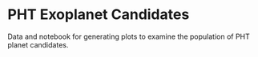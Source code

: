 # PHT Exoplanet Candidates

Data and notebook for generating plots to examine the population of PHT planet candidates.
